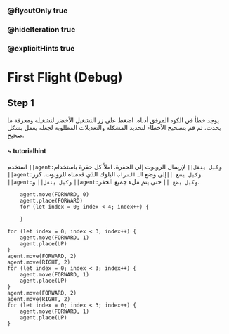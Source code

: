 ### @flyoutOnly true
### @hideIteration true
### @explicitHints true

# First Flight (Debug)

## Step 1
يوجد خطأ في الكود المرفق أدناه. اضغط على زر التشغيل الأخضر لتشغيله ومعرفة ما يحدث، ثم قم بتصحيح الأخطاء لتحديد المشكلة والتعديلات المطلوبة لجعله يعمل بشكل صحيح.

#### ~ tutorialhint  
استخدم ``||agent:وكيل ينقل||`` لإرسال الروبوت إلى الحفرة. املأ كل حفرة باستخدام ``||agent:وكيل يضع ||``إلى وضع الـ `التراب` البلوك الذي قدمناه للروبوت. كرر. ``||agent:وكيل ينقل||`` و ``||agent:وكيل يضع ||`` حتى يتم ملء جميع الحفر.

```ghost
    agent.move(FORWARD, 0)
    agent.place(FORWARD)
    for (let index = 0; index < 4; index++) {
    	
    }
```
```template
for (let index = 0; index < 3; index++) {
    agent.move(FORWARD, 1)    	
    agent.place(UP)
}
agent.move(FORWARD, 2)  
agent.move(RIGHT, 2)  
for (let index = 0; index < 3; index++) {
    agent.move(FORWARD, 1)    	
    agent.place(UP)    	
}
agent.move(FORWARD, 2)  
agent.move(RIGHT, 2) 
for (let index = 0; index < 3; index++) {
    agent.move(FORWARD, 1)    	
    agent.place(UP)    	
}
```
 
